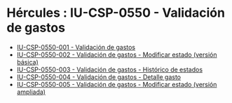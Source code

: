 # Hércules : IU\-CSP\-0550 \- Validación de gastos



* [IU\-CSP\-0550\-001 \- Validación de gastos](/hercules/sgi-sistema-de-gestion-de-investigacion/requisitos-y-analisis-funcional/analisis-funcional-sgi-hercules/csp-modulo-de-convocatorias-ayudas-solicitudes-proyectos-y-contratos-y-grupos-de-investigacion/csp-interfaz-de-usuario/iu-csp-0500-ejecucion-economica/iu-csp-0550-validacion-de-gastos/iu-csp-0550-001-validacion-de-gastos.md "/hercules/sgi-sistema-de-gestion-de-investigacion/requisitos-y-analisis-funcional/analisis-funcional-sgi-hercules/csp-modulo-de-convocatorias-ayudas-solicitudes-proyectos-y-contratos-y-grupos-de-investigacion/csp-interfaz-de-usuario/iu-csp-0500-ejecucion-economica/iu-csp-0550-validacion-de-gastos/iu-csp-0550-001-validacion-de-gastos.md")
* [IU\-CSP\-0550\-002 \- Validación de gastos \- Modificar estado (versión básica)](/hercules/sgi-sistema-de-gestion-de-investigacion/requisitos-y-analisis-funcional/analisis-funcional-sgi-hercules/csp-modulo-de-convocatorias-ayudas-solicitudes-proyectos-y-contratos-y-grupos-de-investigacion/csp-interfaz-de-usuario/iu-csp-0500-ejecucion-economica/iu-csp-0550-validacion-de-gastos/iu-csp-0550-002-validacion-de-gastos-modificar-estado-version-basica.md "/hercules/sgi-sistema-de-gestion-de-investigacion/requisitos-y-analisis-funcional/analisis-funcional-sgi-hercules/csp-modulo-de-convocatorias-ayudas-solicitudes-proyectos-y-contratos-y-grupos-de-investigacion/csp-interfaz-de-usuario/iu-csp-0500-ejecucion-economica/iu-csp-0550-validacion-de-gastos/iu-csp-0550-002-validacion-de-gastos-modificar-estado-version-basica.md")
* [IU\-CSP\-0550\-003 \- Validación de gastos \- Histórico de estados](/hercules/sgi-sistema-de-gestion-de-investigacion/requisitos-y-analisis-funcional/analisis-funcional-sgi-hercules/csp-modulo-de-convocatorias-ayudas-solicitudes-proyectos-y-contratos-y-grupos-de-investigacion/csp-interfaz-de-usuario/iu-csp-0500-ejecucion-economica/iu-csp-0550-validacion-de-gastos/iu-csp-0550-003-validacion-de-gastos-historico-de-estados.md "/hercules/sgi-sistema-de-gestion-de-investigacion/requisitos-y-analisis-funcional/analisis-funcional-sgi-hercules/csp-modulo-de-convocatorias-ayudas-solicitudes-proyectos-y-contratos-y-grupos-de-investigacion/csp-interfaz-de-usuario/iu-csp-0500-ejecucion-economica/iu-csp-0550-validacion-de-gastos/iu-csp-0550-003-validacion-de-gastos-historico-de-estados.md")
* [IU\-CSP\-0550\-004 \- Validación de gastos \- Detalle gasto](/hercules/sgi-sistema-de-gestion-de-investigacion/requisitos-y-analisis-funcional/analisis-funcional-sgi-hercules/csp-modulo-de-convocatorias-ayudas-solicitudes-proyectos-y-contratos-y-grupos-de-investigacion/csp-interfaz-de-usuario/iu-csp-0500-ejecucion-economica/iu-csp-0550-validacion-de-gastos/iu-csp-0550-004-validacion-de-gastos-detalle-gasto.md "/hercules/sgi-sistema-de-gestion-de-investigacion/requisitos-y-analisis-funcional/analisis-funcional-sgi-hercules/csp-modulo-de-convocatorias-ayudas-solicitudes-proyectos-y-contratos-y-grupos-de-investigacion/csp-interfaz-de-usuario/iu-csp-0500-ejecucion-economica/iu-csp-0550-validacion-de-gastos/iu-csp-0550-004-validacion-de-gastos-detalle-gasto.md")
* [IU\-CSP\-0550\-005 \- Validación de gastos \- Modificar estado (versión ampliada)](/hercules/sgi-sistema-de-gestion-de-investigacion/requisitos-y-analisis-funcional/analisis-funcional-sgi-hercules/csp-modulo-de-convocatorias-ayudas-solicitudes-proyectos-y-contratos-y-grupos-de-investigacion/csp-interfaz-de-usuario/iu-csp-0500-ejecucion-economica/iu-csp-0550-validacion-de-gastos/iu-csp-0550-005-validacion-de-gastos-modificar-estado-version-ampliada.md "/hercules/sgi-sistema-de-gestion-de-investigacion/requisitos-y-analisis-funcional/analisis-funcional-sgi-hercules/csp-modulo-de-convocatorias-ayudas-solicitudes-proyectos-y-contratos-y-grupos-de-investigacion/csp-interfaz-de-usuario/iu-csp-0500-ejecucion-economica/iu-csp-0550-validacion-de-gastos/iu-csp-0550-005-validacion-de-gastos-modificar-estado-version-ampliada.md")

  





